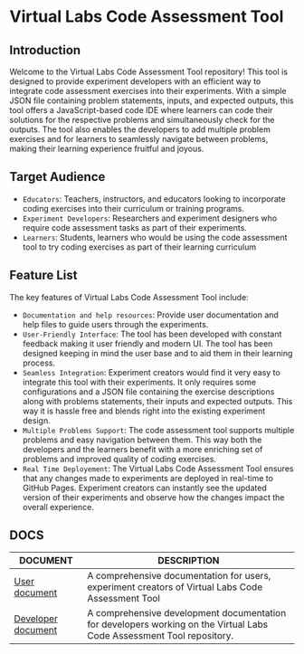 # Virtual Labs Code Assessment Tool

## Introduction

Welcome to the Virtual Labs Code Assessment Tool repository! This tool is designed to provide experiment developers with an efficient way to integrate code assessment exercises into their experiments. With a simple JSON file containing problem statements, inputs, and expected outputs, this tool offers a JavaScript-based code IDE where learners can code their solutions for the respective problems and simultaneously check for the outputs. The tool also enables the developers to add multiple problem exercises and for learners to seamlessly navigate between problems, making their learning experience fruitful and joyous.

## Target Audience

- `Educators`: Teachers, instructors, and educators looking to incorporate coding exercises into their curriculum or training programs.
- `Experiment Developers`: Researchers and experiment designers who require code assessment tasks as part of their experiments.
- `Learners`: Students, learners who would be using the code assessment tool to try coding exercises as part of their learning curriculum

## Feature List

The key features of Virtual Labs Code Assessment Tool include:

- `Documentation and help resources`: Provide user documentation and help files to guide users through the experiments.
- `User-Friendly Interface`: The tool has been developed with constant feedback making it user friendly and modern UI. The tool has been designed keeping in mind the user base and to aid them in their learning process.
- `Seamless Integration`: Experiment creators would find it very easy to integrate this tool with their experiments. It only requires some configurations and a JSON file containing the exercise descriptions along with problems statements, their inputs and expected outputs. This way it is hassle free and blends right into the existing experiment design.
- `Multiple Problems Support`: The code assessment tool supports multiple problems and easy navigation between them. This way both the developers and the learners benefit with a more enriching set of problems and improved quality of coding exercises.
- `Real Time Deployement`: The Virtual Labs Code Assessment Tool ensures that any changes made to experiments are deployed in real-time to GitHub Pages. Experiment creators can instantly see the updated version of their experiments and observe how the changes impact the overall experience.


## DOCS

| DOCUMENT                                      | DESCRIPTION                                                                                       |
| --------------------------------------------- | ------------------------------------------------------------------------------------------------- |
| [User document](./docs/user-doc.md)          | A comprehensive documentation for users, experiment creators of Virtual Labs Code Assessment Tool                                     |
| [Developer document](./docs/developer-doc.md) | A comprehensive development documentation for developers working on the Virtual Labs Code Assessment Tool repository. |
